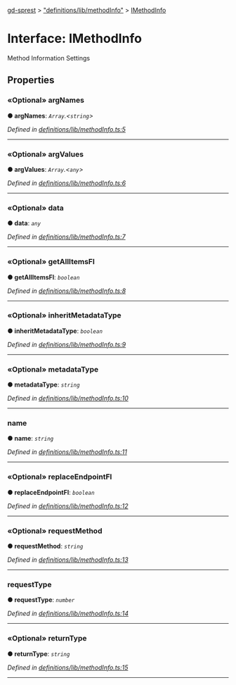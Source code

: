 [gd-sprest](../README.md) > ["definitions/lib/methodInfo"](../modules/_definitions_lib_methodinfo_.md) > [IMethodInfo](../interfaces/_definitions_lib_methodinfo_.imethodinfo.md)



# Interface: IMethodInfo


Method Information Settings


## Properties
<a id="argnames"></a>

### «Optional» argNames

**●  argNames**:  *`Array`.<`string`>* 

*Defined in [definitions/lib/methodInfo.ts:5](https://github.com/gunjandatta/sprest/blob/3de79f1/src/definitions/lib/methodInfo.ts#L5)*





___

<a id="argvalues"></a>

### «Optional» argValues

**●  argValues**:  *`Array`.<`any`>* 

*Defined in [definitions/lib/methodInfo.ts:6](https://github.com/gunjandatta/sprest/blob/3de79f1/src/definitions/lib/methodInfo.ts#L6)*





___

<a id="data"></a>

### «Optional» data

**●  data**:  *`any`* 

*Defined in [definitions/lib/methodInfo.ts:7](https://github.com/gunjandatta/sprest/blob/3de79f1/src/definitions/lib/methodInfo.ts#L7)*





___

<a id="getallitemsfl"></a>

### «Optional» getAllItemsFl

**●  getAllItemsFl**:  *`boolean`* 

*Defined in [definitions/lib/methodInfo.ts:8](https://github.com/gunjandatta/sprest/blob/3de79f1/src/definitions/lib/methodInfo.ts#L8)*





___

<a id="inheritmetadatatype"></a>

### «Optional» inheritMetadataType

**●  inheritMetadataType**:  *`boolean`* 

*Defined in [definitions/lib/methodInfo.ts:9](https://github.com/gunjandatta/sprest/blob/3de79f1/src/definitions/lib/methodInfo.ts#L9)*





___

<a id="metadatatype"></a>

### «Optional» metadataType

**●  metadataType**:  *`string`* 

*Defined in [definitions/lib/methodInfo.ts:10](https://github.com/gunjandatta/sprest/blob/3de79f1/src/definitions/lib/methodInfo.ts#L10)*





___

<a id="name"></a>

###  name

**●  name**:  *`string`* 

*Defined in [definitions/lib/methodInfo.ts:11](https://github.com/gunjandatta/sprest/blob/3de79f1/src/definitions/lib/methodInfo.ts#L11)*





___

<a id="replaceendpointfl"></a>

### «Optional» replaceEndpointFl

**●  replaceEndpointFl**:  *`boolean`* 

*Defined in [definitions/lib/methodInfo.ts:12](https://github.com/gunjandatta/sprest/blob/3de79f1/src/definitions/lib/methodInfo.ts#L12)*





___

<a id="requestmethod"></a>

### «Optional» requestMethod

**●  requestMethod**:  *`string`* 

*Defined in [definitions/lib/methodInfo.ts:13](https://github.com/gunjandatta/sprest/blob/3de79f1/src/definitions/lib/methodInfo.ts#L13)*





___

<a id="requesttype"></a>

###  requestType

**●  requestType**:  *`number`* 

*Defined in [definitions/lib/methodInfo.ts:14](https://github.com/gunjandatta/sprest/blob/3de79f1/src/definitions/lib/methodInfo.ts#L14)*





___

<a id="returntype"></a>

### «Optional» returnType

**●  returnType**:  *`string`* 

*Defined in [definitions/lib/methodInfo.ts:15](https://github.com/gunjandatta/sprest/blob/3de79f1/src/definitions/lib/methodInfo.ts#L15)*





___


